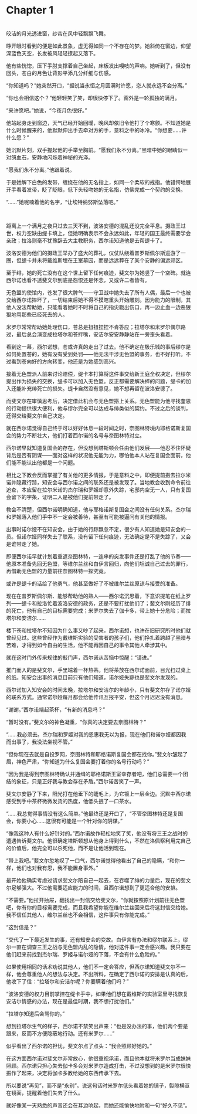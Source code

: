 # Chapter 1

<br>
皎洁的月光透进窗，纱帘在风中轻飘飘飞舞。

睁开眼时看到的便是如此景象，虚无得如同一个不存在的梦。她斜倚在窗边，仰望深蓝色天空，长发被风轻轻撩起又落下。

他有些恍惚，压下手肘支撑着自己坐起，床板发出嘎吱的声响。她听到了，但没有回头，苍白的月色让背影平添几分纤细与伤感。

“你知道吗？”她突然开口，“据说当永恒之月圆满时许愿，恋人就永远不会分离。”

“你也会相信这个？”他轻轻笑了笑，却很快停下了。窗外是一轮孤独的满月。

“来许愿吧。”她说，“今夜月色很好。”

他站起身走到窗边，天气已经开始回暖，晚风却依旧令他打了个寒颤。不知道她是什么时候醒来的，他默默伸出手去牵对方的手，意料之中的冰冷。“你想要……许什么愿？”

她沉默片刻，双手握起他的手举至胸前。“愿我们永不分离。”黑暗中她的眼睛似一对鸽血石，安静地闪烁着神秘的光泽。

“愿我们永不分离。”他跟着说。

于是她解下白色的发带，缠绕在他的无名指上，如同一个柔软的戒指。他错愕地展开手看着发带，眨了眨眼，低下头轻吻她的无名指，仿佛完成一个契约的交换。

“……”她呢喃着他的名字，“让埃特纳努斯坠落吧。”

<br>

距离上一个满月之夜只过去三天不到，波洛安德的混乱还没完全平息。摄政王过世，权力空缺由缇卡填上，但她明确表示不会永远如此，年轻的国王最终需要学会亲政；拉洛则毫不犹豫辞去大主教职务，西尔诺知道他是去帮缇卡了。

波洛安德为他们的摄政王举办了盛大的葬礼，仪仗队绕着普罗斯佩尔斯巡游了一圈，但缇卡并未将戴维斯埋在王室墓园，而是远远葬在了某个安静的偏远郊区。

至于绯，她的死亡没有在这个世上留下任何痕迹，斐文尔为她竖了一个空碑。就连西尔诺也看不透斐文尔到底是怨恨还是怀念，又或许二者皆有。

无色盟的使馆内，苍发了很大脾气——守卫战中她失去了所有人偶，最后一个也被交给西尔诺摔坏了，一切结束后她不得不摸瞎重头开始雕刻。因为能力的限制，其他人没法帮助她，只能看着她时不时将自己的指尖戳出伤口，再一边止血一边恶狠狠地骂那些已经死去的人。

米罗尔常常帮助她处理伤口，苍总是扭扭捏捏不肯答应；拉塔尔和米罗尔偶尔路过，最后总会演变成拉塔尔和苍拌嘴，安洁尔安安静静站在一旁歪头看着。

看到这一幕，西尔诺想，苍或许真的走出了过去。他不确定在极乐城的事后缪尔是如何处置苍的，她有没有受到处罚——他无法干涉无色盟的事务，也不好打听。不过看到苍向好的方向转变，他还是为她感到高兴。

接着无色盟派人前来讨论赔偿，缇卡本打算将这件事交给新王庭全权决定，但缪尔提出作为损失的交换，缇卡可以加入无色盟。反正都需要解决梓的问题，缇卡的加入还能补充绯死亡的损失。缇卡自然没有意见，她不想再留在波洛安德了。

而斐文尔在审慎思考后，决定借此机会与无色盟搭上关系。无色盟能为他寻找奎恩的行动提供很大便利，他与缪尔完全可以达成与绯类似的契约。不过之后的谈判，还得交给斐文尔自己决定。

就在西尔诺觉得自己终于可以好好休息一段时间之时，奈图林特境内耶格诺斯复国会的势力不断壮大，他们打着西尔诺的名号与奈图林特对立。

西尔诺早就知道复国会的存在，但没想到塔斯顿会任由他们发展——他忍不住怀疑背后是否有阴谋——面对这样的状况他无能为力，哪怕他本人站在复国会面前，他们能不能认出他都是一个问题。

相比之下教会反而掌握了有关他的更多情报，于是意料之中，即便提前搬去拉尔米诺并隐藏行踪，知安会与西尔诺之间的联系还是被发现了。当地教会收到命令前往追查，本应留在拉尔米诺的杰尔瑞和罗姬却意外失踪，宅邸内空无一人，只有复国会留下的字条，证明二人是被他们提前带走了。

教会不清楚，但西尔诺明确知道，他与耶格诺斯复国会之间没有任何关系。杰尔瑞和罗姬落入他们手中不一定会被善待，甚至有可能被逼问有关他的情报。

出事时诺尔娅不在知安会，由于她的行踪飘忽不定，很少有人知道她是知安会的一员。但诺尔娅同样失去了联系，没有留下任何痕迹，无法确定是不是失踪了，又会是谁带走了她。

即便西尔诺早就计划着重返奈图林特，一连串的突发事件还是打乱了他的节奏——他原本准备先回无色盟，等维尔兰丝和白伊言回归，向他们坦诚自己过去的罪行，再借助无色盟的力量前往奈图林特一探究竟。

或许是缇卡的话给了他勇气，他甚至做好了不被维尔兰丝原谅与接受的准备。

现在在普罗斯佩尔斯、能够帮助他的熟人——西尔诺沉思着，下意识提笔在纸上罗列——缇卡和拉洛忙着波洛安德的政务，还是不要打扰他们了；斐文尔刚经历了绯的死亡，他有自己的目标需要完成；米罗尔失去了伽卡多，带上她十分危险；而拉塔尔和安洁尔……

楼下苍和拉塔尔不知因为什么事又吵了起来，西尔诺想，也许在旧研究所时他们就曾经见过。这些曾经作为戴维斯实验的受害者的孩子们，他们挣扎着跨越了黑暗与苦难，才得到如今自由的生活，他不能再因自己的事令其他人牵涉其中。

就在这时门外传来规律的敲门声，西尔诺从苦恼中惊醒：“请进。”

推门而入的是斐文尔，手里端着一杯热茶。他将茶放在西尔诺面前，目光扫过桌上的纸。知安会出事的消息目前只有他们知道，诺尔娅失踪也是斐文尔发现的。

西尔诺加入知安会的时间太晚，拉塔尔和安洁尔的年龄小，只有斐文尔存了诺尔娅的联系方式。通常诺尔娅每月都会给他传讯互报平安，但这个月迟迟没有消息。

“谢谢。”西尔诺端起茶杯，“有新的消息吗？”

“暂时没有。”斐文尔的神色凝重，“你真的决定要去奈图林特？”

“……我必须去。杰尔瑞和罗姬对我的恩惠我无以为报，现在他们和诺尔娅都因我而出事了，我没法坐视不管。”

“但你现在去就是自投罗网，奈图林特和耶格诺斯复国会都在找你。”斐文尔皱起了眉，神色严肃，“你知道为什么复国会要打着你的名号行动吗？”

“因为我是得到奈图林特确认并通缉的耶格诺斯王室幸存者吧，他们总需要一个团结的象征，只是正好我与教会存在矛盾。”西尔诺苦笑了一声。

斐文尔安静了下来，阳光打在他垂下的睫毛上，为它镀上一层金边。沉默中西尔诺感受到手中茶杯微微发烫的热度，他低头抿了一口茶水。

“……我总觉得事情没有这么简单。”他最终还是开口了，“不管奈图林特还是复国会，你要小心……这很有可能是一个针对你的阴谋。”

“像我这种人有什么好针对的。”西尔诺故作轻松地笑了笑，他没有将三王之战时的遭遇告诉斐文尔。他很确定塔斯顿想从他身上得到什么，不然在洛佩察利用完自己的价值后，他完全可以杀死他，而不是让他活到现在。

“带上我吧。”斐文尔忽地叹了一口气，西尔诺觉得他看出了自己的隐瞒，“和你一样，他们也对我有恩，我不能置身事外。”

最开始他确实考虑过请求斐文尔陪自己一起去，在吞噬了绯的力量后，现在的斐文尔足够强大。不过他需要适应能力的时间，且西尔诺想到了更适合他的安排。

“不需要。”他拉开抽屉，翻找出一封信交给斐文尔，“你就按照原计划前往无色盟吧，你有你的目标需要完成，而且我希望你能在维尔兰丝回来后将这封信交给她。我不信任其他人，维尔兰丝也不会相信，这件事只有你能完成。”

“这封信是？”

“交代了一下最近发生的事，还有知安会的变故。白伊言有办法和缪尔联系上，缪尔一直在调查三王之战与无色盟内乱的隐情，他对这件事一定会感兴趣。我只要在他们赶来前找到杰尔瑞、罗姬与诺尔娅的下落，不会有什么危险的。”

如果使用相同的话术劝说其他人，他们不一定会答应，但西尔诺知道斐文尔不一样，他会尊重他人的想法与决定。不出所料，在确定了西尔诺的安排是认真的后，他收下了信：“拉塔尔和安洁尔呢？你要瞒着他们吗？”

“波洛安德的权力目前掌控在缇卡手中，如果他们想在戴维斯的实验室里寻找恢复安洁尔情感的办法，现在是最佳时期，我不想打扰他们。”

“拉塔尔知道后会骂你的。”

想到拉塔尔生气的样子，西尔诺不禁笑出声来：“也是没办法的事，他们两个要是跟来，反而不方便隐蔽地行动。还有米罗尔……”

似乎看出了西尔诺的担忧，斐文尔点了点头：“我会照顾好她的。”

在这方面西尔诺对斐文尔非常放心，他很重视承诺，而且他本就将米罗尔当成妹妹照顾。西尔诺只担心失去伽卡多会对米罗尔造成打击，不过没想到的是米罗尔很快振作了起来，决定将伽卡多教给她的东西传承下去。

所以要说“再见”，而不是“永别”。说这句话时米罗尔低头看着她的镜子，裂隙横亘在镜面，提醒着他们失去了什么。

就好像某一天熟悉的声音还会在耳边响起，而她还能愉快地附和一句“好久不见”。
